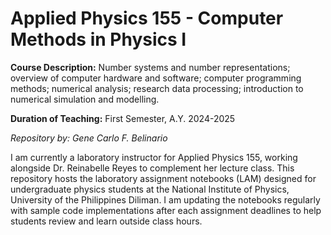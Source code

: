 # Applied Physics 155 - Computer Methods in Physics I

**Course Description:** Number systems and number representations; overview of computer hardware and software; computer programming methods; numerical analysis; research data processing; introduction to numerical simulation and modelling.

**Duration of Teaching:** First Semester, A.Y. 2024-2025

*Repository by: Gene Carlo F. Belinario* 

I am currently a laboratory instructor for Applied Physics 155, working alongside Dr. Reinabelle Reyes to complement her lecture class. This repository hosts the laboratory assignment notebooks (LAM) designed for undergraduate physics students at the National Institute of Physics, University of the Philippines Diliman. I am updating the notebooks regularly with sample code implementations after each assignment deadlines to help students review and learn outside class hours.